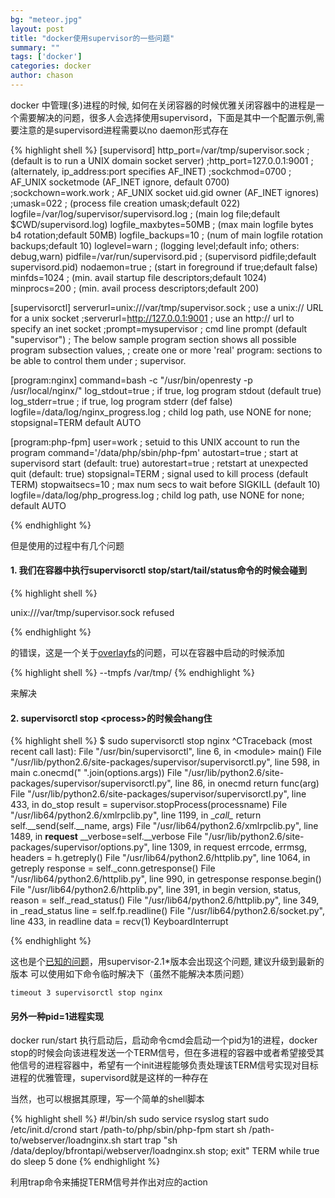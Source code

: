 ```yaml
---
bg: "meteor.jpg"
layout: post
title: "docker使用supervisor的一些问题"
summary: ""
tags: ['docker']
categories: docker
author: chason
---
```


docker 中管理(多)进程的时候, 如何在关闭容器的时候优雅关闭容器中的进程是一个需要解决的问题，很多人会选择使用supervisord，下面是其中一个配置示例,需要注意的是supervisord进程需要以no daemon形式存在

{% highlight shell %}
[supervisord]
http_port=/var/tmp/supervisor.sock          ; (default is to run a UNIX domain socket server)
;http_port=127.0.0.1:9001                   ; (alternately, ip_address:port specifies AF_INET)
;sockchmod=0700                             ; AF_UNIX socketmode (AF_INET ignore, default 0700)
;sockchown=work.work                        ; AF_UNIX socket uid.gid owner (AF_INET ignores)
;umask=022                                  ; (process file creation umask;default 022)
logfile=/var/log/supervisor/supervisord.log ; (main log file;default $CWD/supervisord.log)
logfile_maxbytes=50MB                       ; (max main logfile bytes b4 rotation;default 50MB)
logfile_backups=10                          ; (num of main logfile rotation backups;default 10)
loglevel=warn                               ; (logging level;default info; others: debug,warn)
pidfile=/var/run/supervisord.pid            ; (supervisord pidfile;default supervisord.pid)
nodaemon=true                               ; (start in foreground if true;default false)
minfds=1024                                 ; (min. avail startup file descriptors;default 1024)
minprocs=200                                ; (min. avail process descriptors;default 200)

[supervisorctl]
serverurl=unix:///var/tmp/supervisor.sock   ; use a unix:// URL  for a unix socket
;serverurl=http://127.0.0.1:9001            ; use an http:// url to specify an inet socket
;prompt=mysupervisor                        ; cmd line prompt (default "supervisor")
; The below sample program section shows all possible program subsection values,
; create one or more 'real' program: sections to be able to control them under
; supervisor.

[program:nginx]
command=bash -c "/usr/bin/openresty -p /usr/local/nginx/"
log_stdout=true                                                                    ; if true, log program stdout (default true)
log_stderr=true                                                                    ; if true, log program stderr (def false)
logfile=/data/log/nginx_progress.log                                 ; child log path, use NONE for none; stopsignal=TERM
default AUTO

[program:php-fpm]
user=work                                                                          ; setuid to this UNIX account to run the program
command='/data/php/sbin/php-fpm'
autostart=true                                                                     ; start at supervisord start (default: true)
autorestart=true                                                                   ; retstart at unexpected quit (default: true)
stopsignal=TERM                                                                    ; signal used to kill process (default TERM)
stopwaitsecs=10                                                                    ; max num secs to wait before SIGKILL (default 10)
logfile=/data/log/php_progress.log                                   ; child log path, use NONE for none; default AUTO

{% endhighlight %}

但是使用的过程中有几个问题

#### 1. 我们在容器中执行supervisorctl stop/start/tail/status命令的时候会碰到

{% highlight shell %}

unix:///var/tmp/supervisor.sock refused

{% endhighlight %}

的错误，这是一个关于[overlayfs](https://github.com/Supervisor/supervisor/issues/654)的问题，可以在容器中启动的时候添加

{% highlight shell %}
--tmpfs /var/tmp/
{% endhighlight %}

来解决

#### 2. supervisorctl stop \<process\>的时候会hang住

{% highlight shell %}
$ sudo supervisorctl stop nginx
^CTraceback (most recent call last):
File "/usr/bin/supervisorctl", line 6, in \<module\>
  main()
File "/usr/lib/python2.6/site-packages/supervisor/supervisorctl.py", line 598, in main
  c.onecmd(" ".join(options.args))
File "/usr/lib/python2.6/site-packages/supervisor/supervisorctl.py", line 86, in onecmd
  return func(arg)
File "/usr/lib/python2.6/site-packages/supervisor/supervisorctl.py", line 433, in do_stop
   result = supervisor.stopProcess(processname)
File "/usr/lib64/python2.6/xmlrpclib.py", line 1199, in \__call\__
  return self.\__send(self.\__name, args)
File "/usr/lib64/python2.6/xmlrpclib.py", line 1489, in __request__
  \__verbose=self.\__verbose
File "/usr/lib/python2.6/site-packages/supervisor/options.py", line 1309, in request
  errcode, errmsg, headers = h.getreply()
File "/usr/lib64/python2.6/httplib.py", line 1064, in getreply
  response = self._conn.getresponse()
File "/usr/lib64/python2.6/httplib.py", line 990, in getresponse
  response.begin()
File "/usr/lib64/python2.6/httplib.py", line 391, in begin
  version, status, reason = self._read_status()
File "/usr/lib64/python2.6/httplib.py", line 349, in _read_status
  line = self.fp.readline()
File "/usr/lib64/python2.6/socket.py", line 433, in readline
  data = recv(1)
KeyboardInterrupt

{% endhighlight %}

这也是个[已知的问题](https://github.com/Supervisor/supervisor/issues/131)，用supervisor-2.1*版本会出现这个问题, 建议升级到最新的版本
可以使用如下命令临时解决下（虽然不能解决本质问题）

```shell
timeout 3 supervisorctl stop nginx
```



#### 另外一种pid=1进程实现

docker run/start 执行启动后，启动命令cmd会启动一个pid为1的进程，docker stop的时候会向该进程发送一个TERM信号，但在多进程的容器中或者希望接受其他信号的进程容器中，希望有一个init进程能够负责处理该TERM信号实现对目标进程的优雅管理，supervisord就是这样的一种存在

当然，也可以根据其原理，写一个简单的shell脚本

{% highlight shell %}
\#!/bin/sh
sudo service rsyslog start
sudo /etc/init.d/crond start
/path-to/php/sbin/php-fpm start
sh /path-to/webserver/loadnginx.sh start
trap "sh /data/deploy/bfrontapi/webserver/loadnginx.sh stop; exit" TERM
while true
do
  sleep 5
done
{% endhighlight %}

利用trap命令来捕捉TERM信号并作出对应的action